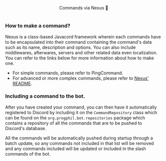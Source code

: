 <div align="center">
    Commands via Nexus 🌃
</div>

#

### How to make a command?

Nexus is a class-based Javacord framework wherein each commands have to be encapsulated into their command containing 
the command's data such as its name, description and options. You can also include middlewares, afterwares, servers and 
other related data even localization. You can refer to the links below for more information about how to make one.
- For simple commands, please refer to PingCommand.
- For advanced or more complex commands, please refer to [Nexus' README](https://github.com/ShindouMihou/Nexus/).

### Including a command to the bot.

After you have created your command, you can then have it automatically registered to Discord by including it on the `CommandRepository` 
class which can be found on the `org.progphil.bot.repositories` package which contains a repository of all the commands that are to be 
pushed to Discord's database.

All the commands will be automatically pushed during startup through a batch update, so any commands not included in that list will be 
removed and any commands included will be updated or included in the slash commands of the bot.